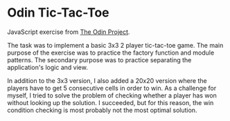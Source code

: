 # Odin Tic-Tac-Toe

JavaScript exercise from [The Odin Project](https://www.theodinproject.com/lessons/node-path-javascript-tic-tac-toe).

The task was to implement a basic 3x3 2 player tic-tac-toe game. The main purpose of the exercise was to practice the factory function and module patterns. The secondary purpose was to practice separating the application's logic and view.

In addition to the 3x3 version, I also added a 20x20 version where the players have to get 5 consecutive cells in order to win. As a challenge for myself, I tried to solve the problem of checking whether a player has won without looking up the solution. I succeeded, but for this reason, the win condition checking is most probably not the most optimal solution.